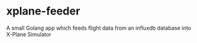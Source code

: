# xplane-feeder
A small Golang app which feeds flight data from an influxdb database into X-Plane Simulator
